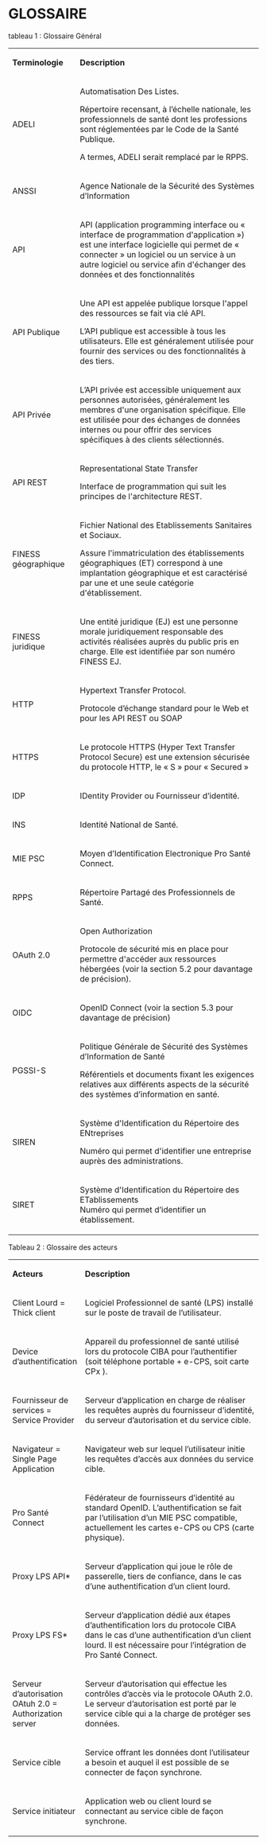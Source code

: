  # GLOSSAIRE

<p>tableau 1 : Glossaire Général</p>

 <table width="686">
<tbody>
<tr>
<td width="133">
<p><strong>Terminologie</strong></p>
</td>
<td width="553">
<p><strong>Description</strong></p>
</td>
</tr>
<tr>
<td width="133">
<p>ADELI</p>
</td>
<td width="553">
<p>Automatisation Des Listes.</p>
<p>R&eacute;pertoire recensant, &agrave; l&rsquo;&eacute;chelle nationale, les professionnels de sant&eacute; dont les professions sont r&eacute;glement&eacute;es par le Code de la Sant&eacute; Publique.</p>
<p>A termes, ADELI serait remplac&eacute; par le RPPS.</p>
</td>
</tr>
<tr>
<td width="133">
<p>ANSSI</p>
</td>
<td width="553">
<p>Agence Nationale de la S&eacute;curit&eacute; des Syst&egrave;mes d&rsquo;Information</p>
</td>
</tr>
<tr>
<td width="133">
<p>API</p>
</td>
<td width="553">
<p>API (application programming interface ou &laquo; interface de programmation d'application &raquo;) est une interface logicielle qui permet de &laquo; connecter &raquo; un logiciel ou un service &agrave; un autre logiciel ou service afin d'&eacute;changer des donn&eacute;es et des fonctionnalit&eacute;s</p>
</td>
</tr>
<tr>
<td width="133">
<p>API Publique</p>
</td>
<td width="553">
<p>Une API est appel&eacute;e publique lorsque l'appel des ressources se fait via cl&eacute; API.</p>
<p>L&rsquo;API publique est accessible &agrave; tous les utilisateurs. Elle est g&eacute;n&eacute;ralement utilis&eacute;e pour fournir des services ou des fonctionnalit&eacute;s &agrave; des tiers.</p>
</td>
</tr>
<tr>
<td width="133">
<p>API Priv&eacute;e</p>
</td>
<td width="553">
<p>L&rsquo;API priv&eacute;e est accessible uniquement aux personnes autoris&eacute;es, g&eacute;n&eacute;ralement les membres d'une organisation sp&eacute;cifique. Elle est utilis&eacute;e pour des &eacute;changes de donn&eacute;es internes ou pour offrir des services sp&eacute;cifiques &agrave; des clients s&eacute;lectionn&eacute;s.</p>
</td>
</tr>
<tr>
<td width="133">
<p>API REST</p>
</td>
<td width="553">
<p>Representational State Transfer</p>
<p>Interface de programmation qui suit les principes de l'architecture REST.</p>
</td>
</tr>
<tr>
<td width="133">
<p>FINESS g&eacute;ographique</p>
</td>
<td width="553">
<p>Fichier National des Etablissements Sanitaires et Sociaux.</p>
<p>Assure l'immatriculation des &eacute;tablissements g&eacute;ographiques (ET) correspond &agrave; une implantation g&eacute;ographique et est caract&eacute;ris&eacute; par une et une seule cat&eacute;gorie d'&eacute;tablissement.</p>
</td>
</tr>
<tr>
<td width="133">
<p>FINESS juridique</p>
</td>
<td width="553">
<p>Une entit&eacute; juridique (EJ) est une personne morale juridiquement responsable des activit&eacute;s r&eacute;alis&eacute;es aupr&egrave;s du public pris en charge. Elle est identifi&eacute;e par son num&eacute;ro FINESS EJ.</p>
</td>
</tr>
<tr>
<td width="133">
<p>HTTP</p>
</td>
<td width="553">
<p>Hypertext Transfer Protocol.</p>
<p>Protocole d&rsquo;&eacute;change standard pour le Web et pour les API REST ou SOAP</p>
</td>
</tr>
<tr>
<td width="133">
<p>HTTPS</p>
</td>
<td width="553">
<p>Le protocole HTTPS (Hyper Text Transfer Protocol Secure) est une extension s&eacute;curis&eacute;e du protocole HTTP, le &laquo; S &raquo; pour &laquo; Secured &raquo;</p>
</td>
</tr>
<tr>
<td width="133">
<p>IDP</p>
</td>
<td width="553">
<p>IDentity Provider ou Fournisseur d&rsquo;identit&eacute;.</p>
</td>
</tr>
<tr>
<td width="133">
<p>INS</p>
</td>
<td width="553">
<p>Identit&eacute; National de Sant&eacute;.</p>
</td>
</tr>
<tr>
<td width="133">
<p>MIE PSC</p>
</td>
<td width="553">
<p>Moyen d&rsquo;Identification Electronique Pro Sant&eacute; Connect.</p>
</td>
</tr>
<tr>
<td width="133">
<p>RPPS</p>
</td>
<td width="553">
<p>R&eacute;pertoire Partag&eacute; des Professionnels de Sant&eacute;.</p>
</td>
</tr>
<tr>
<td width="133">
<p>OAuth 2.0</p>
</td>
<td width="553">
<p>Open Authorization</p>
<p>Protocole de s&eacute;curit&eacute; mis en place pour permettre d'acc&eacute;der aux ressources h&eacute;berg&eacute;es (voir la section 5.2 pour davantage de pr&eacute;cision).</p>
</td>
</tr>
<tr>
<td width="133">
<p>OIDC</p>
</td>
<td width="553">
<p>OpenID Connect (voir la section 5.3 pour davantage de pr&eacute;cision)</p>
</td>
</tr>
<tr>
<td width="133">
<p>PGSSI-S</p>
</td>
<td width="553">
<p>Politique G&eacute;n&eacute;rale de S&eacute;curit&eacute; des Syst&egrave;mes d&rsquo;Information de Sant&eacute;</p>
<p>R&eacute;f&eacute;rentiels et documents fixant les exigences relatives aux diff&eacute;rents aspects de la s&eacute;curit&eacute; des syst&egrave;mes d&rsquo;information en sant&eacute;.</p>
</td>
</tr>
<tr>
<td width="133">
<p>SIREN</p>
</td>
<td width="553">
<p>Syst&egrave;me d'Identification du R&eacute;pertoire des ENtreprises</p>
<p>Num&eacute;ro qui permet d'identifier une entreprise aupr&egrave;s des administrations.</p>
</td>
</tr>
<tr>
<td width="133">
<p>SIRET</p>
</td>
<td width="553">
<p>Syst&egrave;me d'Identification du R&eacute;pertoire des ETablissements<br /> Num&eacute;ro qui permet d&rsquo;identifier un &eacute;tablissement.</p>
</td>
</tr>
</tbody>
</table>

<p>Tableau 2 : Glossaire des acteurs

<table>
<tbody>
<tr>
<td width="123">
<p><strong>Acteurs</strong></p>
</td>
<td width="510">
<p><strong>Description</strong></p>
</td>
</tr>
<tr>
<td width="123">
<p>Client Lourd = <br /> Thick client</p>
</td>
<td width="510">
<p>Logiciel Professionnel de sant&eacute; (LPS) install&eacute; sur le poste de travail de l&rsquo;utilisateur.</p>
</td>
</tr>
<tr>
<td width="123">
<p>Device d&rsquo;authentification</p>
</td>
<td width="510">
<p>Appareil du professionnel de sant&eacute; utilis&eacute; lors du protocole CIBA pour l&rsquo;authentifier (soit t&eacute;l&eacute;phone portable + e-CPS, soit carte CPx ).</p>
</td>
</tr>
<tr>
<td width="123">
<p>Fournisseur de services = Service Provider</p>
</td>
<td width="510">
<p>Serveur d&rsquo;application en charge de r&eacute;aliser les requ&ecirc;tes aupr&egrave;s du fournisseur d&rsquo;identit&eacute;, du serveur d&rsquo;autorisation et du service cible.</p>
</td>
</tr>
<tr>
<td width="123">
<p>Navigateur = Single Page Application</p>
</td>
<td width="510">
<p>Navigateur web sur lequel l&rsquo;utilisateur initie les requ&ecirc;tes d&rsquo;acc&egrave;s aux donn&eacute;es du service cible.</p>
</td>
</tr>
<tr>
<td width="123">
<p>Pro Sant&eacute; Connect</p>
</td>
<td width="510">
<p>F&eacute;d&eacute;rateur de fournisseurs d&rsquo;identit&eacute; au standard OpenID. L&rsquo;authentification se fait par l&rsquo;utilisation d&rsquo;un MIE PSC compatible, actuellement les cartes e-CPS ou CPS (carte physique).</p>
</td>
</tr>
<tr>
<td width="123">
<p>Proxy LPS API*</p>
</td>
<td width="510">
<p>Serveur d&rsquo;application qui joue le r&ocirc;le de passerelle, tiers de confiance, dans le cas d&rsquo;une authentification d&rsquo;un client lourd.</p>
</td>
</tr>
<tr>
<td width="123">
<p>Proxy LPS FS*</p>
</td>
<td width="510">
<p>Serveur d&rsquo;application d&eacute;di&eacute; aux &eacute;tapes d&rsquo;authentification lors du protocole CIBA dans le cas d&rsquo;une authentification d&rsquo;un client lourd. Il est n&eacute;cessaire pour l&rsquo;int&eacute;gration de Pro Sant&eacute; Connect.</p>
</td>
</tr>
<tr>
<td width="123">
<p>Serveur d&rsquo;autorisation OAtuh 2.0 = Authorization server</p>
</td>
<td width="510">
<p>Serveur d&rsquo;autorisation qui effectue les contr&ocirc;les d&rsquo;acc&egrave;s via le protocole OAuth 2.0. Le serveur d&rsquo;autorisation est port&eacute; par le service cible qui a la charge de prot&eacute;ger ses donn&eacute;es.</p>
</td>
</tr>
<tr>
<td width="123">
<p>Service cible</p>
</td>
<td width="510">
<p>Service offrant les donn&eacute;es dont l&rsquo;utilisateur a besoin et auquel il est possible de se connecter de fa&ccedil;on synchrone.</p>
</td>
</tr>
<tr>
<td width="123">
<p>Service initiateur</p>
</td>
<td width="510">
<p>Application web ou client lourd se connectant au service cible de fa&ccedil;on synchrone.</p>
</td>
</tr>
</tbody>
</table>